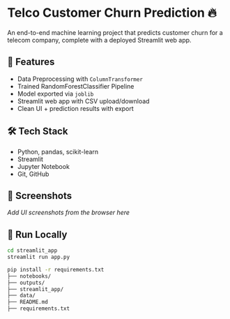 # Telco Customer Churn Prediction 🔥

An end-to-end machine learning project that predicts customer churn for a telecom company, complete with a deployed Streamlit web app.

## 🚀 Features
- Data Preprocessing with `ColumnTransformer`
- Trained RandomForestClassifier Pipeline
- Model exported via `joblib`
- Streamlit web app with CSV upload/download
- Clean UI + prediction results with export

## 🛠️ Tech Stack
- Python, pandas, scikit-learn
- Streamlit
- Jupyter Notebook
- Git, GitHub

## 📸 Screenshots
_Add UI screenshots from the browser here_

## 🧪 Run Locally
```bash
cd streamlit_app
streamlit run app.py

pip install -r requirements.txt
├── notebooks/
├── outputs/
├── streamlit_app/
├── data/
├── README.md
├── requirements.txt